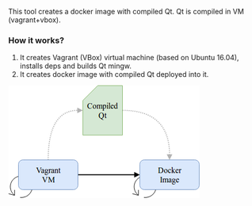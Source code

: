 This tool creates a docker image with compiled Qt. Qt is compiled in VM (vagrant+vbox).

### How it works?
1. It creates Vagrant (VBox) virtual machine (based on Ubuntu 16.04), installs deps and builds Qt mingw.
2. It creates docker image with compiled Qt deployed into it.

![diagram](pic.png)
